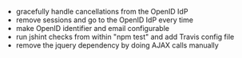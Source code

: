 * gracefully handle cancellations from the OpenID IdP
* remove sessions and go to the OpenID IdP every time
* make OpenID identifier and email configurable
* run jshint checks from within "npm test" and add Travis config file
* remove the jquery dependency by doing AJAX calls manually
